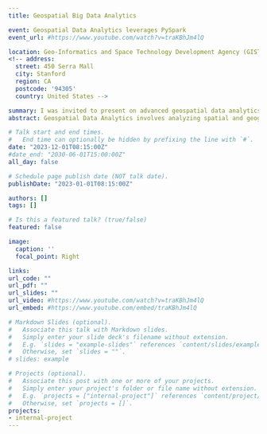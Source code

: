 ```yaml
---
title: Geospatial Big Data Analytics

event: Geospatial Data Analytics leverages PySpark
event_url: #https://www.youtube.com/watch?v=traKBhJm4lQ

location: Geo-Informatics and Space Technology Development Agency (GISTDA)
<!-- address:
  street: 450 Serra Mall
  city: Stanford
  region: CA
  postcode: '94305'
  country: United States -->

summary: I was invited to present on advanced geospatial data analytics, focusing on how spatial and geographic information can be transformed into actionable insights. Leveraging PySpark for distributed computing significantly accelerates data processing, allowing efficient handling of large-scale geospatial datasets. The course also introduced distributed machine learning techniques to build scalable, high-performance predictive models.
abstract: Geospatial Data Analytics involves analyzing spatial and geographical data to gain insights and make informed decisions. Using PySpark, this process is accelerated through distributed computing, enabling the handling of large datasets efficiently. Distributed Machine Learning models further enhance the analysis by providing scalable and robust predictions. Visualization tools like Looker Studio present the analyzed data in an interactive and comprehensible format, facilitating better decision-making and strategic planning. This combination of technologies allows for comprehensive geospatial data analysis, uncovering patterns and trends that drive actionable insights.

# Talk start and end times.
#   End time can optionally be hidden by prefixing the line with `#`.
date: "2023-12-01T08:15:00Z"
#date_end: "2030-06-01T15:00:00Z"
all_day: false

# Schedule page publish date (NOT talk date).
publishDate: "2023-01-01T08:15:00Z"

authors: []
tags: []

# Is this a featured talk? (true/false)
featured: false

image:
  caption: ''
  focal_point: Right

links:
url_code: ""
url_pdf: ""
url_slides: ""
url_video: #https://www.youtube.com/watch?v=traKBhJm4lQ
url_embed: #https://www.youtube.com/embed/traKBhJm4lQ

# Markdown Slides (optional).
#   Associate this talk with Markdown slides.
#   Simply enter your slide deck's filename without extension.
#   E.g. `slides = "example-slides"` references `content/slides/example-slides.md`.
#   Otherwise, set `slides = ""`.
# slides: example

# Projects (optional).
#   Associate this post with one or more of your projects.
#   Simply enter your project's folder or file name without extension.
#   E.g. `projects = ["internal-project"]` references `content/project/deep-learning/index.md`.
#   Otherwise, set `projects = []`.
projects:
- internal-project
---
```


<!-- {{< youtube traKBhJm4lQ >}} -->


